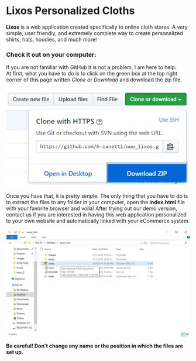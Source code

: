 # Lixos Personalized Cloths
__Lixos__ is a web application created specifically to online cloth stores. A very simple, user friendly, and extremely complete way to create personalized shirts, hats, hoodies, and much more!  

### Check it out on your computer:
If you are not familiar with GitHub it is not a problem, I am here to help.  
At first, what you have to do is to click on the green box at the top right corner of this page written _Clone or Download_ and download the zip file.  

![_Clone or Download_](setup/Download.png)

Once you have that, it is pretty simple. The only thing that you have to do is to extract the files to any folder in your computer, open the __index.html__ file with your favorite browser and voilà! After trying out our demo version, contact us if you are interested in having this web application personalized to your own website and automatically linked with your eCommerce system.

![_index.html](setup/index.png)  

**Be careful! Don't change any name or the position in which the files are set up.**
